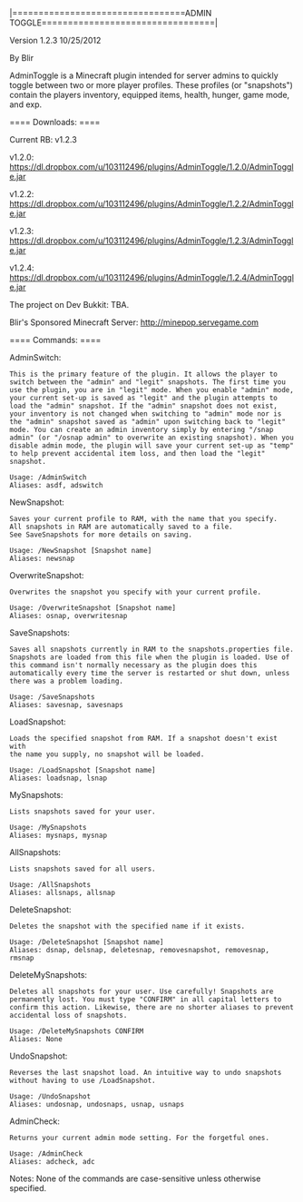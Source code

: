 |=================================ADMIN TOGGLE=================================|

Version 1.2.3 10/25/2012

By Blir

AdminToggle is a Minecraft plugin intended for server admins to quickly toggle
between two or more player profiles. These profiles (or "snapshots") contain the
players inventory, equipped items, health, hunger, game mode, and exp.

==== Downloads: ====

Current RB: v1.2.3

v1.2.0: https://dl.dropbox.com/u/103112496/plugins/AdminToggle/1.2.0/AdminToggle.jar

v1.2.2: https://dl.dropbox.com/u/103112496/plugins/AdminToggle/1.2.2/AdminToggle.jar

v1.2.3: https://dl.dropbox.com/u/103112496/plugins/AdminToggle/1.2.3/AdminToggle.jar

v1.2.4: https://dl.dropbox.com/u/103112496/plugins/AdminToggle/1.2.4/AdminToggle.jar

The project on Dev Bukkit: TBA.

Blir's Sponsored Minecraft Server: http://minepop.servegame.com

==== Commands: ====

AdminSwitch:

    This is the primary feature of the plugin. It allows the player to
    switch between the "admin" and "legit" snapshots. The first time you
    use the plugin, you are in "legit" mode. When you enable "admin" mode,
    your current set-up is saved as "legit" and the plugin attempts to
    load the "admin" snapshot. If the "admin" snapshot does not exist,
    your inventory is not changed when switching to "admin" mode nor is 
    the "admin" snapshot saved as "admin" upon switching back to "legit" 
    mode. You can create an admin inventory simply by entering "/snap 
    admin" (or "/osnap admin" to overwrite an existing snapshot). When you
    disable admin mode, the plugin will save your current set-up as "temp"
    to help prevent accidental item loss, and then load the "legit"
    snapshot.

    Usage: /AdminSwitch
    Aliases: asdf, adswitch

NewSnapshot:

    Saves your current profile to RAM, with the name that you specify.
    All snapshots in RAM are automatically saved to a file.
    See SaveSnapshots for more details on saving.

    Usage: /NewSnapshot [Snapshot name]
    Aliases: newsnap

OverwriteSnapshot:

    Overwrites the snapshot you specify with your current profile.

    Usage: /OverwriteSnapshot [Snapshot name]
    Aliases: osnap, overwritesnap

SaveSnapshots:

    Saves all snapshots currently in RAM to the snapshots.properties file.
    Snapshots are loaded from this file when the plugin is loaded. Use of
    this command isn't normally necessary as the plugin does this
    automatically every time the server is restarted or shut down, unless
    there was a problem loading.

    Usage: /SaveSnapshots
    Aliases: savesnap, savesnaps

LoadSnapshot:

    Loads the specified snapshot from RAM. If a snapshot doesn't exist with
    the name you supply, no snapshot will be loaded.

    Usage: /LoadSnapshot [Snapshot name]
    Aliases: loadsnap, lsnap

MySnapshots:

    Lists snapshots saved for your user.

    Usage: /MySnapshots
    Aliases: mysnaps, mysnap

AllSnapshots:

    Lists snapshots saved for all users.

    Usage: /AllSnapshots
    Aliases: allsnaps, allsnap

DeleteSnapshot:

    Deletes the snapshot with the specified name if it exists.

    Usage: /DeleteSnapshot [Snapshot name]
    Aliases: dsnap, delsnap, deletesnap, removesnapshot, removesnap, rmsnap

DeleteMySnapshots:

    Deletes all snapshots for your user. Use carefully! Snapshots are
    permanently lost. You must type "CONFIRM" in all capital letters to
    confirm this action. Likewise, there are no shorter aliases to prevent
    accidental loss of snapshots.

    Usage: /DeleteMySnapshots CONFIRM
    Aliases: None

UndoSnapshot:

    Reverses the last snapshot load. An intuitive way to undo snapshots
    without having to use /LoadSnapshot.

    Usage: /UndoSnapshot
    Aliases: undosnap, undosnaps, usnap, usnaps

AdminCheck:

    Returns your current admin mode setting. For the forgetful ones.

    Usage: /AdminCheck
    Aliases: adcheck, adc

Notes: None of the commands are case-sensitive unless otherwise specified.